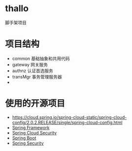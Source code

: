 # thallo
脚手架项目

# 项目结构

* common  基础抽象和共用代码
* gateway 网关服务
* authnz  认证首选服务
* transMgr 事务管理服务器
* 

# 使用的开源项目
* https://cloud.spring.io/spring-cloud-static/spring-cloud-config/2.0.2.RELEASE/single/spring-cloud-config.html
* [Spring Framework](https://docs.spring.io/spring/docs/5.0.12.BUILD-SNAPSHOT/spring-framework-reference/)
* [Spring Cloud Security](https://cloud.spring.io/spring-cloud-static/spring-cloud-security/2.0.1.RELEASE/single/spring-cloud-security.html)
* [Spring Boot](https://docs.spring.io/spring-boot/docs/2.0.7.RELEASE/reference/htmlsingle)
* [Spring Security](https://docs.spring.io/spring-security/site/docs/5.0.10.RELEASE/reference/htmlsingle/)
